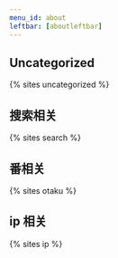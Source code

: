 ```yaml
---
menu_id: about
leftbar: [aboutleftbar]
---
```


## Uncategorized

{% sites uncategorized %}

## 搜索相关

{% sites search %}

## 番相关

{% sites otaku %}

## ip 相关

{% sites ip %}